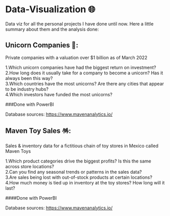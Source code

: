 # Data-Visualization 🌐
Data viz for all the personal projects I have done until now. Here a little summary about them and the analysis done:

## Unicorn Companies 🦄:
 Private companies with a valuation over $1 billion as of March 2022 
 
 1.Which unicorn companies have had the biggest return on investment?  
 2.How long does it usually take for a company to become a unicorn? Has it always been this way?  
 3.Which countries have the most unicorns? Are there any cities that appear to be industry hubs?  
 4.Which investors have funded the most unicorns?
 
 ###Done with PowerBI
 
 Database sources: https://www.mavenanalytics.io/
 
## Maven Toy Sales 🪅:
 Sales & inventory data for a fictitious chain of toy stores in Mexico called Maven Toys  
 
 1.Which product categories drive the biggest profits? Is this the same across store locations?  
 2.Can you find any seasonal trends or patterns in the sales data?  
 3.Are sales being lost with out-of-stock products at certain locations?  
 4.How much money is tied up in inventory at the toy stores? How long will it last?

 ####Done with PowerBI

Database sources: https://www.mavenanalytics.io/
